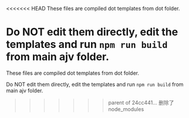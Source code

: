 <<<<<<< HEAD
These files are compiled dot templates from dot folder.

Do NOT edit them directly, edit the templates and run `npm run build` from main ajv folder.
=======
These files are compiled dot templates from dot folder.

Do NOT edit them directly, edit the templates and run `npm run build` from main ajv folder.
>>>>>>> parent of 24cc441... 删除了node_modules
